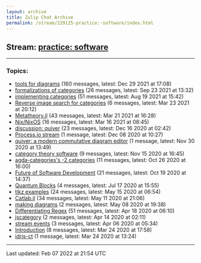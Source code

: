 ```yaml
---
layout: archive
title: Zulip Chat Archive
permalink: /stream/229125-practice:-software/index.html
---
```


## Stream: [practice: software](https://mattecapu.github.io/ct-zulip-archive/stream/229125-practice:-software/index.html)
---

### Topics:

* [tools for diagrams](topic/tools.20for.20diagrams.html) (160 messages, latest: Dec 29 2021 at 17:08)
* [formalizations of categories](topic/formalizations.20of.20categories.html) (26 messages, latest: Sep 23 2021 at 13:32)
* [implementing categories](topic/implementing.20categories.html) (51 messages, latest: Aug 19 2021 at 15:42)
* [Reverse image search for categories](topic/Reverse.20image.20search.20for.20categories.html) (6 messages, latest: Mar 23 2021 at 20:12)
* [Metatheory.jl](topic/Metatheory.2Ejl.html) (43 messages, latest: Mar 21 2021 at 16:28)
* [Nix/NixOS](topic/Nix.2FNixOS.html) (16 messages, latest: Mar 16 2021 at 08:45)
* [discussion: quiver](topic/discussion.3A.20quiver.html) (23 messages, latest: Dec 16 2020 at 02:42)
* [Process.io stream](topic/Process.2Eio.20stream.html) (1 message, latest: Dec 08 2020 at 10:27)
* [quiver: a modern commutative diagram editor](topic/quiver.3A.20a.20modern.20commutative.20diagram.20editor.html) (1 message, latest: Nov 30 2020 at 13:49)
* [category theory software](topic/category.20theory.20software.html) (9 messages, latest: Nov 15 2020 at 16:45)
* [agda-categories's -2 categories](topic/agda-categories's.20-2.20categories.html) (11 messages, latest: Oct 26 2020 at 16:00)
* [Future of Software Development](topic/Future.20of.20Software.20Development.html) (21 messages, latest: Oct 19 2020 at 14:37)
* [Quantum Blocks](topic/Quantum.20Blocks.html) (4 messages, latest: Jul 17 2020 at 15:55)
* [tikz examples](topic/tikz.20examples.html) (24 messages, latest: May 15 2020 at 06:54)
* [Catlab.jl](topic/Catlab.2Ejl.html) (34 messages, latest: May 11 2020 at 21:06)
* [making diagrams](topic/making.20diagrams.html) (2 messages, latest: May 08 2020 at 19:38)
* [Differentiating Regex](topic/Differentiating.20Regex.html) (51 messages, latest: Apr 18 2020 at 06:10)
* [jscategory](topic/jscategory.html) (2 messages, latest: Apr 14 2020 at 02:11)
* [stream events](topic/stream.20events.html) (3 messages, latest: Apr 06 2020 at 05:34)
* [Introduction](topic/Introduction.html) (8 messages, latest: Mar 24 2020 at 17:58)
* [idris-ct](topic/idris-ct.html) (1 message, latest: Mar 24 2020 at 13:24)

<hr><p>Last updated: Feb 07 2022 at 21:54 UTC</p>